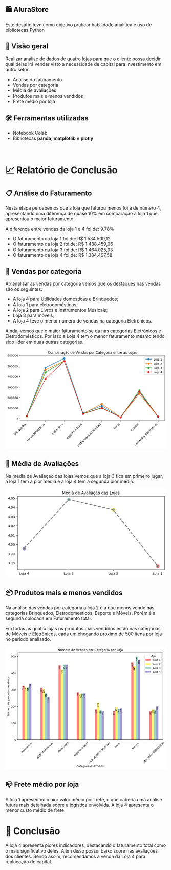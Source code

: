  ## 🛍 AluraStore
Este desafio teve como objetivo praticar habilidade analítica e uso de bibliotecas Python

 ## 📜 Visão geral
Realizar análise de dados de quatro lojas para que o cliente possa decidir qual delas irá vender visto a necessidade de capital para investimento em outro setor.
 - Análise do faturamento
 - Vendas por categoria
 - Média de avaliações
 - Produtos mais e menos vendidos
 - Frete médio por loja

## 🛠 Ferramentas utilizadas
 - Notebook Colab
 - Bibliotecas **panda**, **matplotlib** e **plotly**
<br>

# 📈 Relatório de Conclusão


## 📋 Análise do Faturamento

Nesta etapa percebemos que a loja que faturou menos foi a de número 4, apresentando uma diferença de quase 10% em comparação a loja 1 que apresentou o maior faturamento.

A diferença entre vendas da loja 1 e 4 foi de: 9.78%
* O faturamento da loja 1 foi de: R\$ 1.534.509,12
* O faturamento da loja 2 foi de: R\$ 1.488.459,06
* O faturamento da loja 3 foi de: R\$ 1.464.025,03
* O faturamento da loja 4 foi de: R\$ 1.384.497,58

## 🛒 Vendas por categoria
Ao analisar as vendas por categoria vemos que os destaques nas vendas são os seguintes:
- A loja 4 para Utilidades domésticas e Brinquedos;
- A loja 1 para eletrodomésticos;
- A loja 2 para Livros e Instrumentos Musicais;
- Loja 3 para móveis;
- A loja 4 teve o menor número de vendas na categoria Eletrônicos.

Ainda, vemos que o maior faturamento se dá nas categorias Eletrônicos e Eletrodomésticos. Por isso a Loja 4 tem o menor faturamento mesmo tendo sido líder em duas outras categorias.


<img src="/faturamento por categoria por loja.png">


## 🤩 Média de Avaliações

Na média de Avaliaçao das lojas vemos que a loja 3 fica em primeiro lugar, a loja 1 tem a pior média e a loja 4 tem a segunda pior média.

<img src ="/media avaliacao.png">


## 📦 Produtos mais e menos vendidos

Na análise das vendas por categoria a loja 2 é a que menos vende nas categorias Brinquedos, Eletrodomesticos, Esporte e Móveis. Porém é a segunda colocada em Faturamento total.

Em todas as quatro lojas os produtos mais vendidos estão nas categorias de Móveis e Eletrônicos, cada um chegando próximo de 500 itens por loja no período analisado.

<img src = "/vendas por categoria por loja.png">


## 📭 Frete médio por loja


A loja 1 apresentou maior valor médio por frete, o que caberia uma análise futura mais detalhada sobre a logística envolvida. 
A loja 4 apresenta o menor custo médio de frete. 


# 🎯 Conclusão

A loja 4 apresenta piores indicadores, destacando o faturamento total como o mais significativo deles. 
Além disso possui baixo score nas avaliações dos clientes. 
Sendo assim, recomendamos a venda da Loja 4 para realocação de capital.
